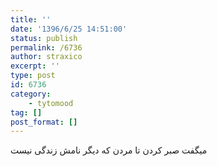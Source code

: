 ```yaml
---
title: ''
date: '1396/6/25 14:51:00'
status: publish
permalink: /6736
author: straxico
excerpt: ''
type: post
id: 6736
category:
    - tytomood
tag: []
post_format: []
---
```

میگفت صبر کردن تا مردن که دیگر نامش زندگی نیست